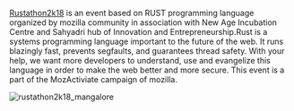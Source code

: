 [Rustathon2k18](https://www.rustathon2k18.in/) is an event based on RUST programming language organized by mozilla community in association with New Age Incubation Centre  and Sahyadri hub of Innovation and Entrepreneurship.Rust is a systems programming language important to the future of the web. It runs blazingly fast, prevents segfaults, and guarantees thread safety. With your help, we want more developers to understand, use and evangelize this language in order to make the web better and more secure. This event is a part of the MozActiviate campaign of mozilla.

![rustathon2k18_mangalore](https://user-images.githubusercontent.com/11514627/35874240-0157f78c-0b92-11e8-9396-13c3f0cb8807.jpg)
